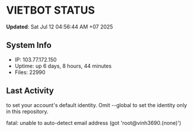 # VIETBOT STATUS
**Updated**: Sat Jul 12 04:56:44 AM +07 2025

## System Info
- IP: 103.77.172.150
- Uptime: up 6 days, 8 hours, 44 minutes
- Files: 22990

## Last Activity

to set your account's default identity.
Omit --global to set the identity only in this repository.

fatal: unable to auto-detect email address (got 'root@vinh3690.(none)')
